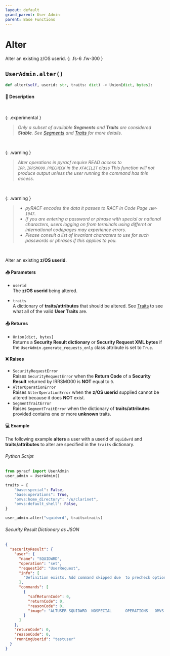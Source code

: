 ```yaml
---
layout: default
grand_parent: User Admin
parent: Base Functions
---
```


# Alter

Alter an existing z/OS userid.
{: .fs-6 .fw-300 }

## `UserAdmin.alter()`

```python
def alter(self, userid: str, traits: dict) -> Union[dict, bytes]:
```

#### 📄 Description

&nbsp;

{: .experimental }
> _Only a subset of available **Segments** and **Traits** are considered **Stable**. See [Segments](../segments_traits_operators#segments) and [Traits](../segments_traits_operators#traits) for more details._

&nbsp;

{: .warning }
> _Alter operations in pyracf require READ access to `IRR.IRRSMO00.PRECHECK` in the `XFACILIT` class_
> _This function will not produce output unless the user running the command has this access._

&nbsp;

{: .warning }
> * _pyRACF encodes the data it passes to RACF in Code Page `IBM-1047`._
> * _If you are entering a password or phrase with special or national characters, users logging on from terminals using differnt or international codepages may experience errors._
> * _Please consult a list of invariant characters to use for such passwords or phrases if this applies to you._


&nbsp;

Alter an existing **z/OS userid**.

#### 📥 Parameters
* `userid`<br>
  The **z/OS userid** being altered.

* `traits`<br>
  A dictionary of **traits/attributes** that should be altered. See [Traits](../segments_traits_operators#traits) to see what all of the valid **User Traits** are.

#### 📤 Returns
* `Union[dict, bytes]`<br>
  Returns a **Security Result dictionary** or **Security Request XML bytes** if the `UserAdmin.generate_requests_only` class attribute is set to `True`.

#### ❌ Raises
* `SecurityRequestError`<br>
  Raises `SecurityRequestError` when the **Return Code** of a **Security Result** returned by IRRSMO00 is **NOT** equal to `0`.
* `AlterOperationError`<br>
  Raises `AlterOperationError` when the **z/OS userid** supplied cannot be altered because it does **NOT** exist.
* `SegmentTraitError`<br>
  Raises `SegmentTraitError` when the dictionary of **traits/attributes** provided contains one or more **unknown** traits.

#### 💻 Example

The following example **alters** a user with a userid of `squidwrd` and **traits/attributes** to alter are specified in the `traits` dictionary.


###### Python Script

```python
from pyracf import UserAdmin
user_admin = UserAdmin()

traits = {
    "base:special": False,
    "base:operations": True,
    "omvs:home_directory": "/u/clarinet",
    "omvs:default_shell": False,
}

user_admin.alter("squidwrd", traits=traits)
```

###### Security Result Dictionary as JSON
```json
{
  "securityResult": {
    "user": {
      "name": "SQUIDWRD",
      "operation": "set",
      "requestId": "UserRequest",
      "info": [
        "Definition exists. Add command skipped due  to precheck option"
      ],
      "commands": [
        {
          "safReturnCode": 0,
          "returnCode": 0,
          "reasonCode": 0,
          "image": "ALTUSER SQUIDWRD  NOSPECIAL      OPERATIONS   OMVS     (HOME        ('/u/clarinet') NOPROGRAM     )"
        }
      ]
    },
    "returnCode": 0,
    "reasonCode": 0,
    "runningUserid": "testuser"
  }
}
```